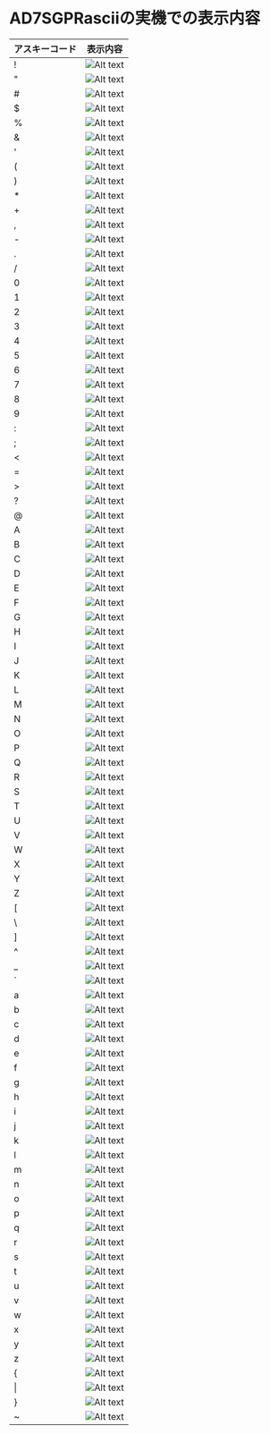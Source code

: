 # AD7SGPRasciiの実機での表示内容

| アスキーコード | 表示内容 |
|---------------|---------|
| !             |![Alt text](7sgAsciiImages/seven_segment_display.png)               |
| "             |![Alt text](<7sgAsciiImages/seven_segment_display (1).png>)         |
| #             |![Alt text](<7sgAsciiImages/seven_segment_display (2).png>)         |
| $             |![Alt text](<7sgAsciiImages/seven_segment_display (3).png>)         |
| %             |![Alt text](<7sgAsciiImages/seven_segment_display (4).png>)         |
| &             |![Alt text](<7sgAsciiImages/seven_segment_display (5).png>)         |
| '             |![Alt text](<7sgAsciiImages/seven_segment_display (6).png>)         |
| (             |![Alt text](<7sgAsciiImages/seven_segment_display (7).png>)         |
| )             |![Alt text](<7sgAsciiImages/seven_segment_display (8).png>)         |
| *             |![Alt text](<7sgAsciiImages/seven_segment_display (9).png>)         |
| +             |![Alt text](<7sgAsciiImages/seven_segment_display (10).png>)         |
| ,             |![Alt text](<7sgAsciiImages/seven_segment_display (11).png>)         |
| -             |![Alt text](<7sgAsciiImages/seven_segment_display (12).png>)         |
| .             |![Alt text](<7sgAsciiImages/seven_segment_display (13).png>)         |
| /             |![Alt text](<7sgAsciiImages/seven_segment_display (14).png>)         |
| 0             |![Alt text](<7sgAsciiImages/seven_segment_display (15).png>)         |
| 1             |![Alt text](<7sgAsciiImages/seven_segment_display (16).png>)         |
| 2             |![Alt text](<7sgAsciiImages/seven_segment_display (17).png>)         |
| 3             |![Alt text](<7sgAsciiImages/seven_segment_display (18).png>)         |
| 4             |![Alt text](<7sgAsciiImages/seven_segment_display (19).png>)         |
| 5             |![Alt text](<7sgAsciiImages/seven_segment_display (20).png>)         |
| 6             |![Alt text](<7sgAsciiImages/seven_segment_display (21).png>)         |
| 7             |![Alt text](<7sgAsciiImages/seven_segment_display (22).png>)         |
| 8             |![Alt text](<7sgAsciiImages/seven_segment_display (23).png>)         |
| 9             |![Alt text](<7sgAsciiImages/seven_segment_display (24).png>)         |
| :             |![Alt text](<7sgAsciiImages/seven_segment_display (25).png>)         |
| ;             |![Alt text](<7sgAsciiImages/seven_segment_display (26).png>)         |
| <             |![Alt text](<7sgAsciiImages/seven_segment_display (27).png>)         |
| =             |![Alt text](<7sgAsciiImages/seven_segment_display (28).png>)         |
| >             |![Alt text](<7sgAsciiImages/seven_segment_display (29).png>)         |
| ?             |![Alt text](<7sgAsciiImages/seven_segment_display (30).png>)         |
| @             |![Alt text](<7sgAsciiImages/seven_segment_display (31).png>)         |
| A             |![Alt text](<7sgAsciiImages/seven_segment_display (32).png>)         |
| B             |![Alt text](<7sgAsciiImages/seven_segment_display (33).png>)         |
| C             |![Alt text](<7sgAsciiImages/seven_segment_display (34).png>)         |
| D             |![Alt text](<7sgAsciiImages/seven_segment_display (35).png>)         |
| E             |![Alt text](<7sgAsciiImages/seven_segment_display (36).png>)         |
| F             |![Alt text](<7sgAsciiImages/seven_segment_display (37).png>)         |
| G             |![Alt text](<7sgAsciiImages/seven_segment_display (38).png>)         |
| H             |![Alt text](<7sgAsciiImages/seven_segment_display (39).png>)         |
| I             |![Alt text](<7sgAsciiImages/seven_segment_display (40).png>)         |
| J             |![Alt text](<7sgAsciiImages/seven_segment_display (41).png>)         |
| K             |![Alt text](<7sgAsciiImages/seven_segment_display (42).png>)         |
| L             |![Alt text](<7sgAsciiImages/seven_segment_display (43).png>)         |
| M             |![Alt text](<7sgAsciiImages/seven_segment_display (44).png>)         |
| N             |![Alt text](<7sgAsciiImages/seven_segment_display (45).png>)         |
| O             |![Alt text](<7sgAsciiImages/seven_segment_display (46).png>)         |
| P             |![Alt text](<7sgAsciiImages/seven_segment_display (47).png>)         |
| Q             |![Alt text](<7sgAsciiImages/seven_segment_display (48).png>)         |
| R             |![Alt text](<7sgAsciiImages/seven_segment_display (50).png>)         |
| S             |![Alt text](<7sgAsciiImages/seven_segment_display (51).png>)         |
| T             |![Alt text](<7sgAsciiImages/seven_segment_display (52).png>)         |
| U             |![Alt text](<7sgAsciiImages/seven_segment_display (53).png>)         |
| V             |![Alt text](<7sgAsciiImages/seven_segment_display (54).png>)         |
| W             |![Alt text](<7sgAsciiImages/seven_segment_display (55).png>)         |
| X             |![Alt text](<7sgAsciiImages/seven_segment_display (56).png>)         |
| Y             |![Alt text](<7sgAsciiImages/seven_segment_display (57).png>)         |
| Z             |![Alt text](<7sgAsciiImages/seven_segment_display (58).png>)         |
| [             |![Alt text](<7sgAsciiImages/seven_segment_display (59).png>)         |
| \             |![Alt text](<7sgAsciiImages/seven_segment_display (60).png>)         |
| ]             |![Alt text](<7sgAsciiImages/seven_segment_display (61).png>)         |
| ^             |![Alt text](<7sgAsciiImages/seven_segment_display (62).png>)         |
| _             |![Alt text](<7sgAsciiImages/seven_segment_display (63).png>)         |
| `             |![Alt text](<7sgAsciiImages/seven_segment_display (64).png>)         |
| a             |![Alt text](<7sgAsciiImages/seven_segment_display (65).png>)         |
| b             |![Alt text](<7sgAsciiImages/seven_segment_display (66).png>)         |
| c             |![Alt text](<7sgAsciiImages/seven_segment_display (67).png>)         |
| d             |![Alt text](<7sgAsciiImages/seven_segment_display (68).png>)         |
| e             |![Alt text](<7sgAsciiImages/seven_segment_display (69).png>)         |
| f             |![Alt text](<7sgAsciiImages/seven_segment_display (70).png>)         |
| g             |![Alt text](<7sgAsciiImages/seven_segment_display (71).png>)         |
| h             |![Alt text](<7sgAsciiImages/seven_segment_display (72).png>)         |
| i             |![Alt text](<7sgAsciiImages/seven_segment_display (73).png>)         |
| j             |![Alt text](<7sgAsciiImages/seven_segment_display (74).png>)         |
| k             |![Alt text](<7sgAsciiImages/seven_segment_display (75).png>)         |
| l             |![Alt text](<7sgAsciiImages/seven_segment_display (76).png>)         |
| m             |![Alt text](<7sgAsciiImages/seven_segment_display (77).png>)         |
| n             |![Alt text](<7sgAsciiImages/seven_segment_display (78).png>)         |
| o             |![Alt text](<7sgAsciiImages/seven_segment_display (79).png>)         |
| p             |![Alt text](<7sgAsciiImages/seven_segment_display (80).png>)         |
| q             |![Alt text](<7sgAsciiImages/seven_segment_display (81).png>)         |
| r             |![Alt text](<7sgAsciiImages/seven_segment_display (82).png>)         |
| s             |![Alt text](<7sgAsciiImages/seven_segment_display (84).png>)         |
| t             |![Alt text](<7sgAsciiImages/seven_segment_display (85).png>)         |
| u             |![Alt text](<7sgAsciiImages/seven_segment_display (86).png>)         |
| v             |![Alt text](<7sgAsciiImages/seven_segment_display (86).png>)         |
| w             |![Alt text](<7sgAsciiImages/seven_segment_display (87).png>)         |
| x             |![Alt text](<7sgAsciiImages/seven_segment_display (88).png>)         |
| y             |![Alt text](<7sgAsciiImages/seven_segment_display (89).png>)         |
| z             |![Alt text](<7sgAsciiImages/seven_segment_display (90).png>)         |
| {             |![Alt text](<7sgAsciiImages/seven_segment_display (83).png>)         |
| \|            |![Alt text](<7sgAsciiImages/seven_segment_display (83).png>)         |
| }             |![Alt text](<7sgAsciiImages/seven_segment_display (83).png>)         |
| ~             |![Alt text](<7sgAsciiImages/seven_segment_display (83).png>)         |